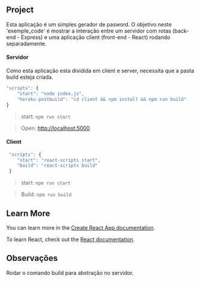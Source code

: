 ## Project 

Esta aplicação é um simples gerador de pasword. O objetivo neste 'exemple_code' é mostrar a interação 
entre um servidor com rotas (back-end - Express) e uma aplicação client (front-end - React) rodando separadamente. 


#### Servidor

Como esta aplicação esta dividida em client e server, necessita que a pasta build esteja criada. 

```javascript
"scripts": {
    "start": "node index.js",
    "heroku-postbuild": "cd client && npm install && npm run build"
}
```
 
> start: `npm run start`

> Open: [http://localhost:5000](http://localhost:5000) 

#### Client

```javascript
 "scripts": {
    "start": "react-scripts start",
    "build": "react-scripts build"
 }
```
> start: `npm run start`

> Build: `npm run build`


## Learn More

You can learn more in the [Create React App documentation](https://facebook.github.io/create-react-app/docs/getting-started).

To learn React, check out the [React documentation](https://reactjs.org/).


## Observações

Rodar o comando build para abstração no servidor.